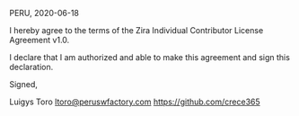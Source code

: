 PERU, 2020-06-18

I hereby agree to the terms of the Zira Individual Contributor License Agreement v1.0.

I declare that I am authorized and able to make this agreement and sign this declaration.

Signed,

Luigys Toro ltoro@peruswfactory.com https://github.com/crece365

